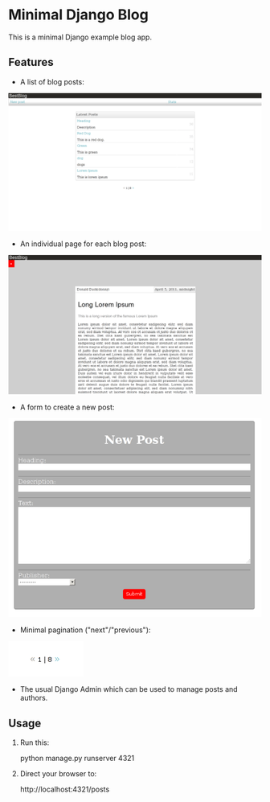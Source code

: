 # Minimal Django Blog

This is a minimal Django example blog app.

## Features
- A list of blog posts:

![Posts Lists Screenshot](res/screenshot-posts-list.png)

- An individual page for each blog post:

![Post Page Screenshot](res/screenshot-post-page.png)

- A form to create a new post:

![New Post Form Screenshot](res/screenshot-new-post-form.png)

- Minimal pagination ("next"/"previous"):

![Pagination Screenshot](res/screenshot-pagination.png)

- The usual Django Admin which can be used to manage posts and authors.

## Usage

1. Run this:

    python manage.py runserver 4321

2. Direct your browser to:

    http://localhost:4321/posts
